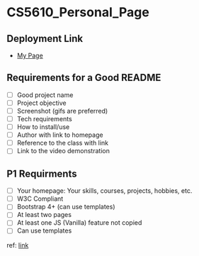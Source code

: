 # CS5610_Personal_Page

## Deployment Link
- [My Page](https://shanezth.github.io/CS5610_Personal_Page)

## Requirements for a Good README
- [ ] Good project name
- [ ] Project objective
- [ ] Screenshot (gifs are preferred)
- [ ] Tech requirements
- [ ] How to install/use
- [ ] Author with link to homepage
- [ ] Reference to the class with link
- [ ] Link to the video demonstration

## P1 Requirments
- [ ] Your homepage: Your skills, courses, projects, hobbies, etc.
- [ ] W3C Compliant
- [ ] Bootstrap 4+ (can use templates)
- [ ] At least two pages
- [ ] At least one JS (Vanilla) feature not copied
- [ ] Can use templates

ref: [link](https://johnguerra.co/lectures/webDevelopment_spring2021/04_Bootstrap/#/1/1)
